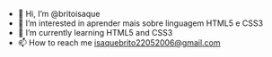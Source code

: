 - 👋 Hi, I’m @britoisaque
- 👀 I’m interested in  aprender mais sobre linguagem HTML5 e CSS3
- 🌱 I’m currently learning  HTML5 and CSS3
- 📫 How to reach me isaquebrito22052006@gmail.com

<!---
britoisaque/britoisaque is a ✨ special ✨ repository because its `README.md` (this file) appears on your GitHub profile.
You can click the Preview link to take a look at your changes.
--->
